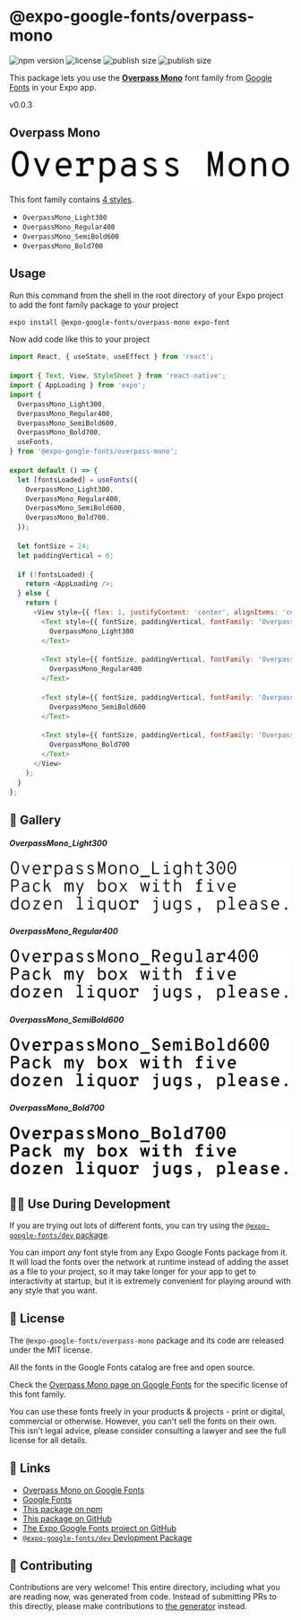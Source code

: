# @expo-google-fonts/overpass-mono

![npm version](https://flat.badgen.net/npm/v/@expo-google-fonts/overpass-mono)
![license](https://flat.badgen.net/github/license/expo/google-fonts)
![publish size](https://flat.badgen.net/packagephobia/install/@expo-google-fonts/overpass-mono)
![publish size](https://flat.badgen.net/packagephobia/publish/@expo-google-fonts/overpass-mono)

This package lets you use the [**Overpass Mono**](https://fonts.google.com/specimen/Overpass+Mono) font family from [Google Fonts](https://fonts.google.com/) in your Expo app.

v0.0.3

## Overpass Mono

![Overpass Mono](./font-family.png)

This font family contains [4 styles](#-gallery).

- `OverpassMono_Light300`
- `OverpassMono_Regular400`
- `OverpassMono_SemiBold600`
- `OverpassMono_Bold700`

## Usage

Run this command from the shell in the root directory of your Expo project to add the font family package to your project
```sh
expo install @expo-google-fonts/overpass-mono expo-font
```

Now add code like this to your project
```js
import React, { useState, useEffect } from 'react';

import { Text, View, StyleSheet } from 'react-native';
import { AppLoading } from 'expo';
import {
  OverpassMono_Light300,
  OverpassMono_Regular400,
  OverpassMono_SemiBold600,
  OverpassMono_Bold700,
  useFonts,
} from '@expo-google-fonts/overpass-mono';

export default () => {
  let [fontsLoaded] = useFonts({
    OverpassMono_Light300,
    OverpassMono_Regular400,
    OverpassMono_SemiBold600,
    OverpassMono_Bold700,
  });

  let fontSize = 24;
  let paddingVertical = 6;

  if (!fontsLoaded) {
    return <AppLoading />;
  } else {
    return (
      <View style={{ flex: 1, justifyContent: 'center', alignItems: 'center' }}>
        <Text style={{ fontSize, paddingVertical, fontFamily: 'OverpassMono_Light300' }}>
          OverpassMono_Light300
        </Text>

        <Text style={{ fontSize, paddingVertical, fontFamily: 'OverpassMono_Regular400' }}>
          OverpassMono_Regular400
        </Text>

        <Text style={{ fontSize, paddingVertical, fontFamily: 'OverpassMono_SemiBold600' }}>
          OverpassMono_SemiBold600
        </Text>

        <Text style={{ fontSize, paddingVertical, fontFamily: 'OverpassMono_Bold700' }}>
          OverpassMono_Bold700
        </Text>
      </View>
    );
  }
};

```

## 🔡 Gallery

##### OverpassMono_Light300
![OverpassMono_Light300](./a46cc06eb5b5001bdf1404b0e24fb82ee14159aca202af7094984ff4d48896dd.ttf.png)

##### OverpassMono_Regular400
![OverpassMono_Regular400](./d3a8c0a4613ebae3d21471198e12e57aa70e9f051f7592e3942953e2c36bd190.ttf.png)

##### OverpassMono_SemiBold600
![OverpassMono_SemiBold600](./f6b8f8180ef4c0f650402aa53effdd61f2d9771c4973d07f722d14ebd60e59da.ttf.png)

##### OverpassMono_Bold700
![OverpassMono_Bold700](./d8f645bd2f708d8127ab1d3078ae22195543fbe52abee9362a8ed5a980cb1648.ttf.png)


## 👩‍💻 Use During Development

If you are trying out lots of different fonts, you can try using the [`@expo-google-fonts/dev` package](https://github.com/expo/google-fonts/tree/master/font-packages/dev#readme).

You can import *any* font style from any Expo Google Fonts package from it. It will load the fonts
over the network at runtime instead of adding the asset as a file to your project, so it may take longer
for your app to get to interactivity at startup, but it is extremely convenient
for playing around with any style that you want.

## 📖 License

The `@expo-google-fonts/overpass-mono` package and its code are released under the MIT license.

All the fonts in the Google Fonts catalog are free and open source.

Check the [Overpass Mono page on Google Fonts](https://fonts.google.com/specimen/Overpass+Mono) for the specific license of this font family.

You can use these fonts freely in your products & projects - print or digital, commercial or otherwise. However, you can't sell the fonts on their own. This isn't legal advice, please consider consulting a lawyer and see the full license for all details.

## 🔗 Links

- [Overpass Mono on Google Fonts](https://fonts.google.com/specimen/Overpass+Mono)
- [Google Fonts](https://fonts.google.com/)
- [This package on npm](https://www.npmjs.com/package/@expo-google-fonts/overpass-mono)
- [This package on GitHub](https://github.com/expo/google-fonts/tree/master/font-packages/overpass-mono)
- [The Expo Google Fonts project on GitHub](https://github.com/expo/google-fonts)
- [`@expo-google-fonts/dev` Devlopment Package](https://github.com/expo/google-fonts/tree/master/font-packages/dev)


## 🤝 Contributing

Contributions are very welcome! This entire directory, including what you are reading now, was generated from code. Instead of submitting PRs to this directly, please make contributions to [the generator](https://github.com/expo/google-fonts/tree/master/packages/generator) instead.
